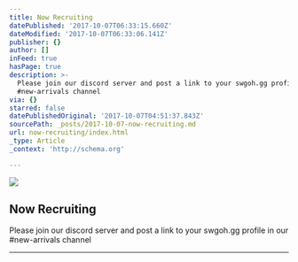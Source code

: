```yaml
---
title: Now Recruiting
datePublished: '2017-10-07T06:33:15.660Z'
dateModified: '2017-10-07T06:33:06.141Z'
publisher: {}
author: []
inFeed: true
hasPage: true
description: >-
  Please join our discord server and post a link to your swgoh.gg profile in our
  #new-arrivals channel
via: {}
starred: false
datePublishedOriginal: '2017-10-07T04:51:37.843Z'
sourcePath: _posts/2017-10-07-now-recruiting.md
url: now-recruiting/index.html
_type: Article
_context: 'http://schema.org'

---
```

<article style=""><img src="https://the-grid-user-content.s3-us-west-2.amazonaws.com/995a7a73-f22b-4a58-bc0c-e695cc1736e5.jpg" /><h1>Now Recruiting</h1><p>Please join our discord server and post a link to your swgoh.gg profile in our #new-arrivals channel</p></article>

---